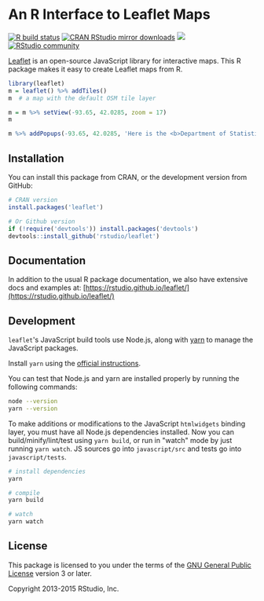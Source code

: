 # An R Interface to Leaflet Maps

<!-- badges: start -->
[![R build status](https://github.com/rstudio/leaflet/workflows/R-CMD-check/badge.svg)](https://github.com/rstudio/leaflet/actions)
[![CRAN RStudio mirror downloads](https://cranlogs.r-pkg.org/badges/leaflet)](https://www.r-pkg.org/pkg/leaflet)
[![](https://www.r-pkg.org/badges/version/leaflet)](https://www.r-pkg.org/pkg/leaflet)
[![RStudio community](https://img.shields.io/badge/community-leaflet-blue?style=social&logo=rstudio&logoColor=75AADB)](https://community.rstudio.com/new-topic?title=&tags=leaflet&body=%0A%0A%0A%20%20--------%0A%20%20%0A%20%20%3Csup%3EReferred%20here%20by%20%60leaflet%60%27s%20GitHub%3C/sup%3E%0A&u=barret)
<!-- badges: end -->

[Leaflet](https://leafletjs.com) is an open-source JavaScript library for
interactive maps. This R package makes it easy to create Leaflet maps from R.

```r
library(leaflet)
m = leaflet() %>% addTiles()
m  # a map with the default OSM tile layer

m = m %>% setView(-93.65, 42.0285, zoom = 17)
m

m %>% addPopups(-93.65, 42.0285, 'Here is the <b>Department of Statistics</b>, ISU')
```

## Installation

You can install this package from CRAN, or the development version from GitHub:

```r
# CRAN version
install.packages('leaflet')

# Or Github version
if (!require('devtools')) install.packages('devtools')
devtools::install_github('rstudio/leaflet')
```

## Documentation

In addition to the usual R package documentation, we also have extensive docs and examples at:
[https://rstudio.github.io/leaflet/](https://rstudio.github.io/leaflet/)

## Development

`leaflet`'s JavaScript build tools use Node.js, along with [yarn](https://yarnpkg.com/) to manage the JavaScript packages.

Install `yarn` using the [official instructions](https://yarnpkg.com/en/docs/install).

You can test that Node.js and yarn are installed properly by running the following commands:

```bash
node --version
yarn --version
```

To make additions or modifications to the JavaScript `htmlwidgets` binding layer,
you must have all Node.js dependencies installed. Now you can build/minify/lint/test using `yarn build`, or run in "watch" mode
by just running `yarn watch`. JS sources go into `javascript/src` and tests go into
`javascript/tests`.

```bash
# install dependencies
yarn

# compile
yarn build

# watch
yarn watch
```


## License

This package is licensed to you under the terms of the [GNU General Public
License](http://www.gnu.org/licenses/gpl.html) version 3 or later.

Copyright 2013-2015 RStudio, Inc.
